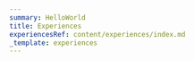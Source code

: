 ```yaml
---
summary: HelloWorld
title: Experiences
experiencesRef: content/experiences/index.md
_template: experiences
---
```


